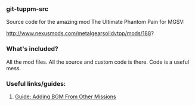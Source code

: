 ### git-tuppm-src
Source code for the amazing mod The Ultimate Phantom Pain for MGSV:

http://www.nexusmods.com/metalgearsolidvtpp/mods/188?

### What's included?
All the mod files. All the source and custom code is there. Code is a useful mess.

### Useful links/guides:
1. [Guide: Adding BGM From Other Missions](https://github.com/NasaNhak/git-tuppm-src/wiki/Guide:-Adding-BGM-From-Other-Missions)
